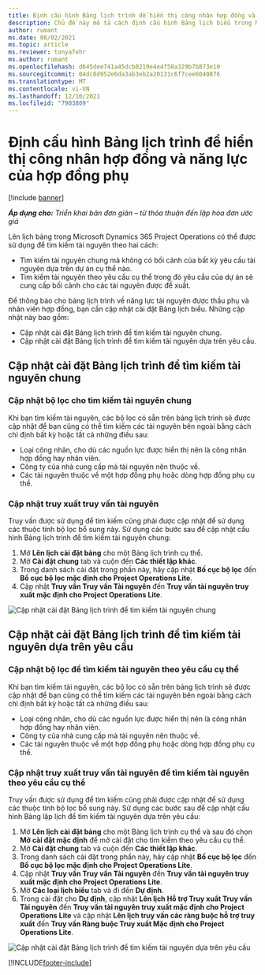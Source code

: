 ```yaml
---
title: Định cấu hình Bảng lịch trình để hiển thị công nhân hợp đồng và năng lực của hợp đồng phụ
description: Chủ đề này mô tả cách định cấu hình Bảng lịch biểu trong Microsoft Dynamics 365 Project Operations để hiển thị năng lực nguồn lực theo hợp đồng phụ khi nhân sự yêu cầu nguồn lực của dự án.
author: rumant
ms.date: 08/02/2021
ms.topic: article
ms.reviewer: tonyafehr
ms.author: rumant
ms.openlocfilehash: d645dee741a45dcb0219e4e4f58a329b7b873e10
ms.sourcegitcommit: 04dc8d952e6da3ab3eb2a20131c6f7cee6040876
ms.translationtype: MT
ms.contentlocale: vi-VN
ms.lasthandoff: 12/10/2021
ms.locfileid: "7903809"
---
```

# <a name="configure-schedule-board-to-show-contract-workers-and-subcontracted-capacity"></a>Định cấu hình Bảng lịch trình để hiển thị công nhân hợp đồng và năng lực của hợp đồng phụ 

[!include [banner](../../includes/dataverse-preview.md)]

_**Áp dụng cho:** Triển khai bản đơn giản – từ thỏa thuận đến lập hóa đơn ước giá_

Lên lịch bảng trong Microsoft Dynamics 365 Project Operations có thể được sử dụng để tìm kiếm tài nguyên theo hai cách:

- Tìm kiếm tài nguyên chung mà không có bối cảnh của bất kỳ yêu cầu tài nguyên dựa trên dự án cụ thể nào.
- Tìm kiếm tài nguyên theo yêu cầu cụ thể trong đó yêu cầu của dự án sẽ cung cấp bối cảnh cho các tài nguyên được đề xuất.

Để thông báo cho bảng lịch trình về năng lực tài nguyên được thầu phụ và nhân viên hợp đồng, bạn cần cập nhật cài đặt Bảng lịch biểu. Những cập nhật này bao gồm: 
- Cập nhật cài đặt Bảng lịch trình để tìm kiếm tài nguyên chung.
- Cập nhật cài đặt Bảng lịch trình để tìm kiếm tài nguyên dựa trên yêu cầu.

## <a name="update-schedule-board-settings-for-general-resource-search"></a>Cập nhật cài đặt Bảng lịch trình để tìm kiếm tài nguyên chung
### <a name="update-filters-for-general-resource-search"></a>Cập nhật bộ lọc cho tìm kiếm tài nguyên chung
Khi bạn tìm kiếm tài nguyên, các bộ lọc có sẵn trên bảng lịch trình sẽ được cập nhật để bạn cũng có thể tìm kiếm các tài nguyên bên ngoài bằng cách chỉ định bất kỳ hoặc tất cả những điều sau:
  - Loại công nhân, cho dù các nguồn lực được hiển thị nên là công nhân hợp đồng hay nhân viên.
  - Công ty của nhà cung cấp mà tài nguyên nên thuộc về.
  - Các tài nguyên thuộc về một hợp đồng phụ hoặc dòng hợp đồng phụ cụ thể.
    
### <a name="update-retrieve-resource-query"></a>Cập nhật truy xuất truy vấn tài nguyên
Truy vấn được sử dụng để tìm kiếm cũng phải được cập nhật để sử dụng các thuộc tính bộ lọc bổ sung này. Sử dụng các bước sau để cập nhật cấu hình Bảng lịch trình để tìm kiếm tài nguyên chung:  
1. Mở **Lên lịch cài đặt bảng** cho một Bảng lịch trình cụ thể.
2. Mở **Cài đặt chung** tab và cuộn đến **Các thiết lập khác**.
3. Trong danh sách cài đặt trong phần này, hãy cập nhật **Bố cục bộ lọc** đến **Bố cục bộ lọc mặc định cho Project Operations Lite**.
4. Cập nhật **Truy vấn Truy vấn Tài nguyên** đến **Truy vấn tài nguyên truy xuất mặc định cho Project Operations Lite**.

![Cập nhật cài đặt Bảng lịch trình để tìm kiếm tài nguyên chung](../media/BoardSettings.png)  

## <a name="update-schedule-board-settings-for-requirementbased-resource-search"></a>Cập nhật cài đặt Bảng lịch trình để tìm kiếm tài nguyên dựa trên yêu cầu
### <a name="update-filters-for-requirement-specific-resource-search"></a>Cập nhật bộ lọc để tìm kiếm tài nguyên theo yêu cầu cụ thể 
Khi bạn tìm kiếm tài nguyên, các bộ lọc có sẵn trên bảng lịch trình sẽ được cập nhật để bạn cũng có thể tìm kiếm các tài nguyên bên ngoài bằng cách chỉ định bất kỳ hoặc tất cả những điều sau:
 - Loại công nhân, cho dù các nguồn lực được hiển thị nên là công nhân hợp đồng hay nhân viên.
 - Công ty của nhà cung cấp mà tài nguyên nên thuộc về.
 - Các tài nguyên thuộc về một hợp đồng phụ hoặc dòng hợp đồng phụ cụ thể.

### <a name="update-retrieve-resource-query-for-requirement-specific-resource-search"></a>Cập nhật truy xuất truy vấn tài nguyên để tìm kiếm tài nguyên theo yêu cầu cụ thể 
Truy vấn được sử dụng để tìm kiếm cũng phải được cập nhật để sử dụng các thuộc tính bộ lọc bổ sung này. Sử dụng các bước sau để cập nhật cấu hình Bảng lập lịch để tìm kiếm tài nguyên dựa trên yêu cầu:

1. Mở **Lên lịch cài đặt bảng** cho một Bảng lịch trình cụ thể và sau đó chọn **Mở cài đặt mặc định** để mở cài đặt cho tìm kiếm theo yêu cầu cụ thể.
2. Mở **Cài đặt chung** tab và cuộn đến **Các thiết lập khác**.
3. Trong danh sách cài đặt trong phần này, hãy cập nhật **Bố cục bộ lọc** đến **Bố cục bộ lọc mặc định cho Project Operations Lite**.
4. Cập nhật **Truy vấn Truy vấn Tài nguyên** đến **Truy vấn tài nguyên truy xuất mặc định cho Project Operations Lite**.
5. Mở **Các loại lịch biểu** tab và đi đến **Dự định**.
6. Trong cài đặt cho **Dự định**, cập nhật **Lên lịch Hỗ trợ Truy xuất Truy vấn Tài nguyên** đến **Truy vấn tài nguyên truy xuất mặc định cho Project Operations Lite** và cập nhật **Lên lịch truy vấn các ràng buộc hỗ trợ truy xuất** đến **Truy vấn Ràng buộc Truy xuất Mặc định cho Project Operations Lite**.

![Cập nhật cài đặt Bảng lịch trình để tìm kiếm tài nguyên dựa trên yêu cầu](../media/SASettings.png)  

[!INCLUDE[footer-include](../../includes/footer-banner.md)]
